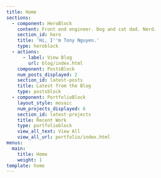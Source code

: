 ```yaml
---
title: Home
sections:
  - component: HeroBlock
    content: Front end engineer. Dog and cat dad. Nerd.
    section_id: hero
    title: 'Hi, I''m Tony Nguyen.'
    type: heroblock
  - actions:
      - label: View Blog
        url: blog/index.html
    component: PostsBlock
    num_posts_displayed: 2
    section_id: latest-posts
    title: Latest from the Blog
    type: postsblock
  - component: PortfolioBlock
    layout_style: mosaic
    num_projects_displayed: 6
    section_id: latest-projects
    title: Recent Work
    type: portfolioblock
    view_all_text: View All
    view_all_url: portfolio/index.html
menus:
  main:
    title: Home
    weight: 1
template: home
---
```


